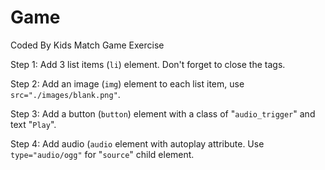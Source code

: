 # Game
Coded By Kids Match Game Exercise

Step 1:
Add 3 list items (<code>li</code>) element. Don't forget to close the tags.

Step 2:
Add an image (<code>img</code>) element to each list item, use <code>src="./images/blank.png"</code>.

Step 3:
Add a button (<code>button</code>) element with a class of "<code>audio_trigger</code>" and text "<code>Play</code>".

Step 4:
Add audio (<code>audio</code> element with autoplay attribute. Use <code>type="audio/ogg"</code> for "<code>source</code>" child element.
